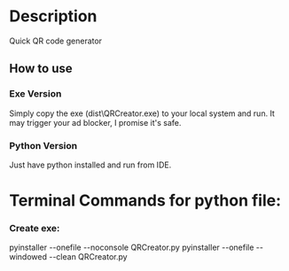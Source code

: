 # Description
Quick QR code generator

## How to use
### Exe Version
Simply copy the exe (dist\QRCreator.exe) to your local system and run. It may trigger your ad blocker, I promise it's safe.

### Python Version
Just have python installed and run from IDE.

# Terminal Commands for python file:
### Create exe:
pyinstaller --onefile --noconsole QRCreator.py
pyinstaller --onefile --windowed --clean  QRCreator.py